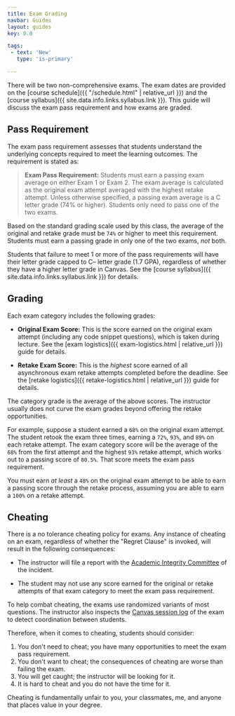 ```yaml
---
title: Exam Grading
navbar: Guides
layout: guides
key: 0.0

tags:
 - text: 'New'
   type: 'is-primary'

---
```


There will be two non-comprehensive exams. The exam dates are provided on the [course schedule]({{ "/schedule.html" | relative_url }}) and the [course syllabus]({{ site.data.info.links.syllabus.link }}). This guide will discuss the exam pass requirement and how exams are graded.

## Pass Requirement

The exam pass requirement assesses that students understand the underlying concepts required to meet the learning outcomes. The requirement is stated as:

> **Exam Pass Requirement:** Students must earn a passing exam average on either Exam 1 or Exam 2. The exam average is calculated as the original exam attempt averaged with the highest retake attempt. Unless otherwise specified, a passing exam average is a C letter grade (74% or higher). Students only need to pass one of the two exams.

Based on the standard grading scale used by this class, the average of the original and retake grade must be `74%` or higher to meet this requirement. Students must earn a passing grade in only one of the two exams, *not* both.

Students that failure to meet 1 or more of the pass requirements will have their letter grade capped to C– letter grade (1.7 GPA), regardless of whether they have a higher letter grade in Canvas. See the [course syllabus]({{ site.data.info.links.syllabus.link }}) for details.

## Grading

Each exam category includes the following grades:

  - **Original Exam Score:** This is the score earned on the original exam attempt (including any code snippet questions), which is taken during lecture. See the [exam logistics]({{ exam-logistics.html | relative_url }}) guide for details.

  - **Retake Exam Score:** This is the *highest* score earned of all asynchronous exam retake attempts completed before the deadline. See the [retake logistics]({{ retake-logistics.html | relative_url }}) guide for details.

The category grade is the average of the above scores. The instructor usually does not curve the exam grades beyond offering the retake opportunities.

For example, suppose a student earned a `68%` on the original exam attempt. The student retook the exam three times, earning a `72%`, `93%`, and `89%` on each retake attempt. The exam category score will be the average of the `68%` from the first attempt and the highest `93%` retake attempt, which works out to a passing score of `80.5%`. That score meets the exam pass requirement.

You must earn *at least* a `48%` on the original exam attempt to be able to earn a passing score through the retake process, assuming you are able to earn a `100%` on a retake attempt.

## Cheating

There is a no tolerance cheating policy for exams. Any instance of cheating on an exam, regardless of whether the "Regret Clause" is invoked, will result in the following consequences:

  - The instructor will file a report with the [Academic Integrity Committee](https://myusf.usfca.edu/academic-integrity) of the incident.

  - The student may not use any score earned for the original or retake attempts of that exam category to meet the exam pass requirement.

To help combat cheating, the exams use randomized variants of most questions. The instructor also inspects the [Canvas session log](https://community.canvaslms.com/t5/Instructor-Guide/How-do-I-view-a-quiz-log-for-a-student/ta-p/580) of the exam to detect coordination between students.

Therefore, when it comes to cheating, students should consider:

  1. You don't need to cheat; you have many opportunities to meet the exam pass requirement.
  1. You don't want to cheat; the consequences of cheating are worse than failing the exam.
  1. You will get caught; the instructor will be looking for it.
  1. It is hard to cheat and you do not have the time for it.

Cheating is fundamentally unfair to you, your classmates, me, and anyone that places value in your degree.
